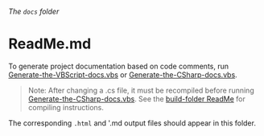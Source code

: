 
###### The `docs` folder

# ReadMe.md

To generate project documentation based on code comments, run 
[Generate-the-VBScript-docs.vbs] or 
[Generate-the-CSharp-docs.vbs].

> Note: After changing a .cs file, it must be recompiled before 
> running [Generate-the-CSharp-docs.vbs]. See the 
> [build-folder ReadMe] for compiling instructions.

The corresponding `.html` and '.md output files should appear 
in this folder.

[Generate-the-VBScript-docs.vbs]: ../examples/Generate-the-VBScript-docs.vbs
[Generate-the-CSharp-docs.vbs]: ../examples/Generate-the-CSharp-docs.vbs
[build-folder ReadMe]: ../.Net/build/ReadMe.md